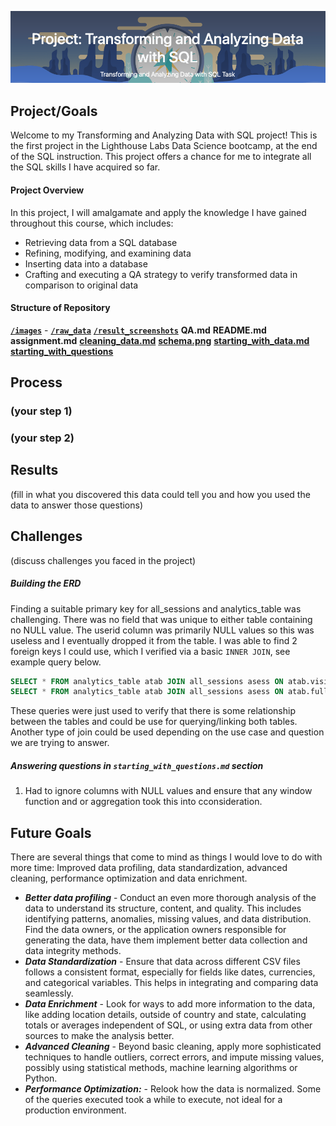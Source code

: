 
![Alt text](/images/project_header.png)

## Project/Goals
 Welcome to my Transforming and Analyzing Data with SQL project! This is the first project in the Lighthouse Labs Data Science bootcamp, at the end of the SQL instruction.
 This project offers a chance for me to integrate all the SQL skills I have acquired so far.

#### Project Overview

In this project, I will amalgamate and apply the knowledge I have gained throughout this course, which includes:

- Retrieving data from a SQL database
- Refining, modifying, and examining data
- Inserting data into a database
- Crafting and executing a QA strategy to verify transformed data in comparison to original data


#### Structure of Repository
[**`/images`**](https://github.com/imarri01/lhl-proj-wk6-ramonkidd/tree/main/images) - 
[**`/raw_data`**](https://github.com/imarri01/lhl-proj-wk6-ramonkidd/tree/main/raw_data)
[**`/result_screenshots`**](https://github.com/imarri01/lhl-proj-wk6-ramonkidd/tree/main/result_screenshots)
**QA.md**
**README.md**
**assignment.md**
[**cleaning_data.md**](https://github.com/imarri01/lhl-proj-wk6-ramonkidd/blob/main/cleaning_data.md)
[**schema.png**](https://github.com/imarri01/lhl-proj-wk6-ramonkidd/blob/main/schema.png)
[**starting_with_data.md**](https://github.com/imarri01/lhl-proj-wk6-ramonkidd/blob/main/starting_with_data.md)
[**starting_with_questions**](https://github.com/imarri01/lhl-proj-wk6-ramonkidd/blob/main/starting_with_questions.md)


## Process
### (your step 1)
### (your step 2)

## Results
(fill in what you discovered this data could tell you and how you used the data to answer those questions)

## Challenges 
(discuss challenges you faced in the project)
##### Building the ERD
Finding a suitable primary key for all_sessions and analytics_table was challenging. There was no field that was unique to either table containing no NULL value. The userid column was primarily NULL values so this was useless and I eventually dropped it from the table. I was able to find 2 foreign keys I could use, which I verified via a basic `INNER JOIN`, see example query below.
```sql
SELECT * FROM analytics_table atab JOIN all_sessions asess ON atab.visitid = asess.visitid
SELECT * FROM analytics_table atab JOIN all_sessions asess ON atab.fullvisitorid = asess.fullvisitorid
```
These queries were just used to verify that there is some relationship between the tables and could be use for querying/linking both tables. Another type of join could be used depending on the use case and question we are trying to answer.

##### Answering questions in `starting_with_questions.md` section
1. Had to ignore columns with NULL values and ensure that any window function and or aggregation took this into cconsideration.

## Future Goals


There are several things that come to mind as things I would love to do with more time: Improved data profiling, data standardization, advanced cleaning, performance optimization and data enrichment.

- ***Better data profiling*** - Conduct an even more thorough analysis of the data to understand its structure, content, and quality. This includes identifying patterns, anomalies, missing values, and data distribution. Find the data owners, or the application owners responsible for generating the data, have them implement better data collection and data integrity methods.
- ***Data Standardization*** - Ensure that data across different CSV files follows a consistent format, especially for fields like dates, currencies, and categorical variables. This helps in integrating and comparing data seamlessly.
- ***Data Enrichment*** - Look for ways to add more information to the data, like adding location details, outside of country and state, calculating totals or averages independent of SQL, or using extra data from other sources to make the analysis better.
- ***Advanced Cleaning*** - Beyond basic cleaning, apply more sophisticated techniques to handle outliers, correct errors, and impute missing values, possibly using statistical methods, machine learning algorithms or Python.
- ***Performance Optimization:*** - Relook how the data is normalized. Some of the queries executed took a while to execute, not ideal for a production environment.
